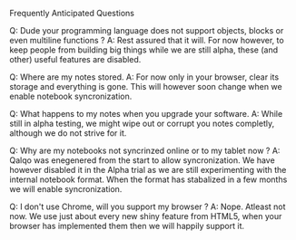Frequently Anticipated Questions

Q: Dude your programming language does not support objects, blocks or even multiline functions ?
A: Rest assured that it will. For now however, to keep people from building big things 
while we are still alpha, these (and other) useful features are disabled.

Q: Where are my notes stored.
A: For now only in your browser, clear its storage and everything is gone. This will however soon change
when we enable notebook syncronization.

Q: What happens to my notes when you upgrade your software.
A: While still in alpha testing, we might wipe out or corrupt you notes completly, although we do not strive for it.

Q: Why are my notebooks not syncrinzed online or to my tablet now ?
A: Qalqo was enegenered from the start to allow syncronization. We have however disabled it in the Alpha trial as we
are still experimenting with the internal notebook format. When the format has stabalized in a few months we will enable
syncronization.

Q: I don't use Chrome, will you support my browser ?
A: Nope. Atleast not now. We use just about every new shiny feature from HTML5, when your browser has implemented them
then we will happily support it.

